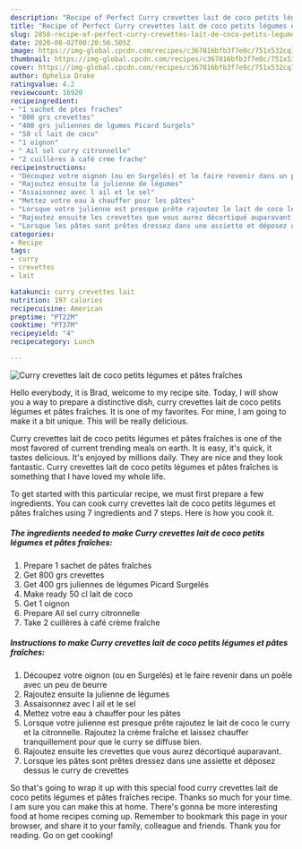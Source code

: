 ```yaml
---
description: "Recipe of Perfect Curry crevettes lait de coco petits légumes et pâtes fraîches"
title: "Recipe of Perfect Curry crevettes lait de coco petits légumes et pâtes fraîches"
slug: 2858-recipe-of-perfect-curry-crevettes-lait-de-coco-petits-legumes-et-pates-fraiches
date: 2020-08-02T00:20:56.505Z
image: https://img-global.cpcdn.com/recipes/c367816bfb3f7e0c/751x532cq70/curry-crevettes-lait-de-coco-petits-legumes-et-pates-fraiches-photo-principale-de-la-recette.jpg
thumbnail: https://img-global.cpcdn.com/recipes/c367816bfb3f7e0c/751x532cq70/curry-crevettes-lait-de-coco-petits-legumes-et-pates-fraiches-photo-principale-de-la-recette.jpg
cover: https://img-global.cpcdn.com/recipes/c367816bfb3f7e0c/751x532cq70/curry-crevettes-lait-de-coco-petits-legumes-et-pates-fraiches-photo-principale-de-la-recette.jpg
author: Ophelia Drake
ratingvalue: 4.2
reviewcount: 16920
recipeingredient:
- "1 sachet de ptes fraches"
- "800 grs crevettes"
- "400 grs juliennes de lgumes Picard Surgels"
- "50 cl lait de coco"
- "1 oignon"
- " Ail sel curry citronnelle"
- "2 cuillères à café crme frache"
recipeinstructions:
- "Découpez votre oignon (ou en Surgelés) et le faire revenir dans un poêle avec un peu de beurre"
- "Rajoutez ensuite la julienne de légumes"
- "Assaisonnez avec l ail et le sel"
- "Mettez votre eau à chauffer pour les pâtes"
- "Lorsque votre julienne est presque prête rajoutez le lait de coco le curry et la citronnelle. Rajoutez la crème fraîche et laissez chauffer tranquillement pour que le curry se diffuse bien."
- "Rajoutez ensuite les crevettes que vous aurez décortiqué auparavant."
- "Lorsque les pâtes sont prêtes dressez dans une assiette et déposez dessus le curry de crevettes"
categories:
- Recipe
tags:
- curry
- crevettes
- lait

katakunci: curry crevettes lait 
nutrition: 197 calories
recipecuisine: American
preptime: "PT22M"
cooktime: "PT37M"
recipeyield: "4"
recipecategory: Lunch

---
```



![Curry crevettes lait de coco petits légumes et pâtes fraîches](https://img-global.cpcdn.com/recipes/c367816bfb3f7e0c/751x532cq70/curry-crevettes-lait-de-coco-petits-legumes-et-pates-fraiches-photo-principale-de-la-recette.jpg)

Hello everybody, it is Brad, welcome to my recipe site. Today, I will show you a way to prepare a distinctive dish, curry crevettes lait de coco petits légumes et pâtes fraîches. It is one of my favorites. For mine, I am going to make it a bit unique. This will be really delicious.



Curry crevettes lait de coco petits légumes et pâtes fraîches is one of the most favored of current trending meals on earth. It is easy, it's quick, it tastes delicious. It's enjoyed by millions daily. They are nice and they look fantastic. Curry crevettes lait de coco petits légumes et pâtes fraîches is something that I have loved my whole life.


To get started with this particular recipe, we must first prepare a few ingredients. You can cook curry crevettes lait de coco petits légumes et pâtes fraîches using 7 ingredients and 7 steps. Here is how you cook it.

<!--inarticleads1-->

##### The ingredients needed to make Curry crevettes lait de coco petits légumes et pâtes fraîches:

1. Prepare 1 sachet de pâtes fraîches
1. Get 800 grs crevettes
1. Get 400 grs juliennes de légumes Picard Surgelés
1. Make ready 50 cl lait de coco
1. Get 1 oignon
1. Prepare  Ail sel curry citronnelle
1. Take 2 cuillères à café crème fraîche




<!--inarticleads2-->

##### Instructions to make Curry crevettes lait de coco petits légumes et pâtes fraîches:

1. Découpez votre oignon (ou en Surgelés) et le faire revenir dans un poêle avec un peu de beurre
1. Rajoutez ensuite la julienne de légumes
1. Assaisonnez avec l ail et le sel
1. Mettez votre eau à chauffer pour les pâtes
1. Lorsque votre julienne est presque prête rajoutez le lait de coco le curry et la citronnelle. Rajoutez la crème fraîche et laissez chauffer tranquillement pour que le curry se diffuse bien.
1. Rajoutez ensuite les crevettes que vous aurez décortiqué auparavant.
1. Lorsque les pâtes sont prêtes dressez dans une assiette et déposez dessus le curry de crevettes




So that's going to wrap it up with this special food curry crevettes lait de coco petits légumes et pâtes fraîches recipe. Thanks so much for your time. I am sure you can make this at home. There's gonna be more interesting food at home recipes coming up. Remember to bookmark this page in your browser, and share it to your family, colleague and friends. Thank you for reading. Go on get cooking!
